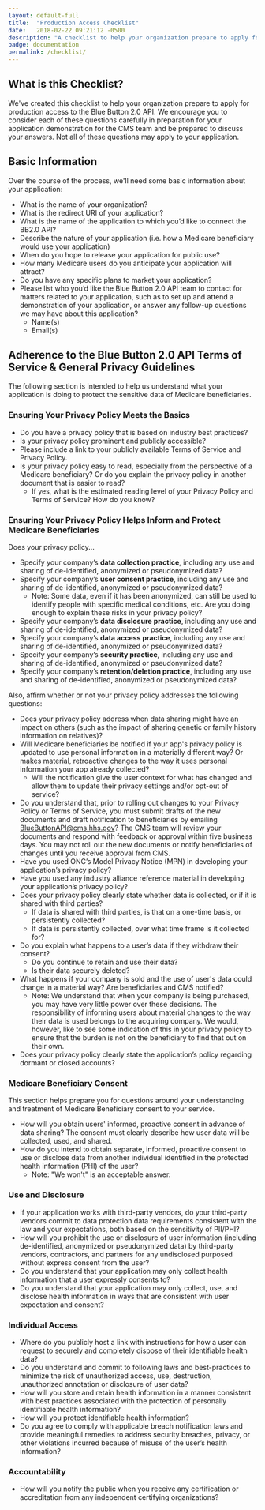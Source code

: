 ```yaml
---
layout: default-full
title:  "Production Access Checklist"
date:   2018-02-22 09:21:12 -0500
description: "A checklist to help your organization prepare to apply for production access to the Blue Button 2.0 API."
badge: documentation
permalink: /checklist/
---
```


## What is this Checklist?

We've created this checklist to help your organization prepare to apply for production access to the Blue Button 2.0 API. We encourage you to consider each of these questions carefully in preparation for your application demonstration for the CMS team and be prepared to discuss your answers. Not all of these questions may apply to your application.

## Basic Information

Over the course of the process, we'll need some basic information about your application:

- What is the name of your organization? 
- What is the redirect URI of your application?
- What is the name of the application to which you’d like to connect the BB2.0 API? 
- Describe the nature of your application (i.e. how a Medicare beneficiary would use your application)
- When do you hope to release your application for public use?
- How many Medicare users do you anticipate your application will attract?
- Do you have any specific plans to market your application?
- Please list who you’d like the Blue Button 2.0 API team to contact for matters related to your application, such as to set up and attend a demonstration of your application, or answer any follow-up questions we may have about this application?
  - Name(s)
  - Email(s)

## Adherence to the Blue Button 2.0 API Terms of Service & General Privacy Guidelines

The following section is intended to help us understand what your application is doing to protect the sensitive data of Medicare beneficiaries.

### Ensuring Your Privacy Policy Meets the Basics

- Do you have a privacy policy that is based on industry best practices?
- Is your privacy policy prominent and publicly accessible?
- Please include a link to your publicly available Terms of Service and Privacy Policy.
- Is your privacy policy easy to read, especially from the perspective of a Medicare beneficiary? Or do you explain the privacy policy in another document that is easier to read?
  - If yes, what is the estimated reading level of your Privacy Policy and Terms of Service? How do you know?

### Ensuring Your Privacy Policy Helps Inform and Protect Medicare Beneficiaries

Does your privacy policy...

- Specify your company’s **data collection practice**, including any use and sharing of de-identified, anonymized or pseudonymized data?
- Specify your company’s **user consent practice**, including any use and sharing of de-identified, anonymized or pseudonymized data?
  - Note: Some data, even if it has been anonymized, can still be used to identify people with specific medical conditions, etc. Are you doing enough to explain these risks in your privacy policy?
- Specify your company’s **data disclosure practice**, including any use and sharing of de-identified, anonymized or pseudonymized data?
- Specify your company’s **data access practice**, including any use and sharing of de-identified, anonymized or pseudonymized data?
- Specify your company’s **security practice**, including any use and sharing of de-identified, anonymized or pseudonymized data?
- Specify your company’s **retention/deletion practice**, including any use and sharing of de-identified, anonymized or pseudonymized data?

Also, affirm whether or not your privacy policy addresses the following questions:

- Does your privacy policy address when data sharing might have an impact on others (such as the impact of sharing genetic or family history information on relatives)?
- Will Medicare beneficiaries be notified if your app's privacy policy is updated to use personal information in a materially different way? Or makes material, retroactive changes to the way it uses personal information your app already collected?
  - Will the notification give the user context for what has changed and allow them to update their privacy settings and/or opt-out of service?
- Do you understand that, prior to rolling out changes to your Privacy Policy or Terms of Service, you must submit drafts of the new documents and draft notification to beneficiaries by emailing [BlueButtonAPI@cms.hhs.gov](mailto:BlueButtonAPI@cms.hhs.gov)? The CMS team will review your documents and respond with feedback or approval within five business days. You may not roll out the new documents or notify beneficiaries of changes until you receive approval from CMS.
- Have you used ONC’s Model Privacy Notice (MPN) in developing your application’s privacy policy?
- Have you used any industry alliance reference material in developing your application’s privacy policy?
- Does your privacy policy clearly state whether data is collected, or if it is shared with third parties?
  - If data is shared with third parties, is that on a one-time basis, or persistently collected?
  - If data is persistently collected, over what time frame is it collected for?
- Do you explain what happens to a user’s data if they withdraw their consent? 
  - Do you continue to retain and use their data? 
  - Is their data securely deleted? 
- What happens if your company is sold and the use of user's data could change in a material way? Are beneficiaries and CMS notified?
  - Note: We understand that when your company is being purchased, you may have very little power over these decisions. The responsibility of informing users about material changes to the way their data is used belongs to the acquiring company. We would, however, like to see some indication of this in your privacy policy to ensure that the burden is not on the beneficiary to find that out on their own.
- Does your privacy policy clearly state the application’s policy regarding dormant or closed accounts?

### Medicare Beneficiary Consent

This section helps prepare you for questions around your understanding and treatment of Medicare Beneficiary consent to your service.

- How will you obtain users' informed, proactive consent in advance of data sharing? The consent must clearly describe how user data will be collected, used, and shared.
- How do you intend to obtain separate, informed, proactive consent to use or disclose data from another individual identified in the protected health information (PHI) of the user?
  - Note: "We won't" is an acceptable answer.

### Use and Disclosure

- If your application works with third-party vendors, do your third-party vendors commit to data protection data requirements consistent with the law and your expectations, both based on the sensitivity of PII/PHI?
- How will you prohibit the use or disclosure of user information (including de-identified, anonymized or pseudonymized data) by third-party vendors, contractors, and partners for any undisclosed purposed without express consent from the user?
- Do you understand that your application may only collect health information that a user expressly consents to?
- Do you understand that your application may only collect, use, and disclose health information in ways that are consistent with user expectation and consent?

### Individual Access

- Where do you publicly host a link with instructions for how a user can request to securely and completely dispose of their identifiable health data?
- Do you understand and commit to following laws and best-practices to minimize the risk of unauthorized access, use, destruction, unauthorized annotation or disclosure of user data?
- How will you store and retain health information in a manner consistent with best practices associated with the protection of personally identifiable health information?
- How will you protect identifiable health information?
- Do you agree to comply with applicable breach notification laws and provide meaningful remedies to address security breaches, privacy, or other violations incurred because of misuse of the user’s health information?

### Accountability

- How will you notify the public when you receive any certification or accreditation from any independent certifying organizations?








